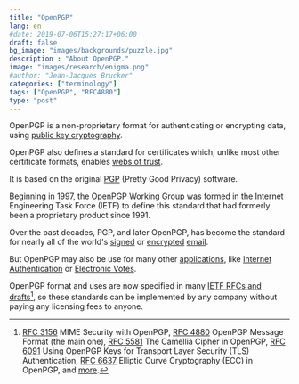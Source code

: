 ```yaml
---
title: "OpenPGP"
lang: en
#date: 2019-07-06T15:27:17+06:00
draft: false
bg_image: "images/backgrounds/puzzle.jpg"
description : "About OpenPGP."
image: "images/research/enigma.png"
#author: "Jean-Jacques Brucker"
categories: ["terminology"]
tags: ["OpenPGP", "RFC4880"]
type: "post"
---
```



OpenPGP is a non-proprietary format for authenticating or encrypting data, using [public key cryptography](https://en.wikipedia.org/wiki/Public-key_cryptography).

OpenPGP also defines a standard for certificates which, unlike most other certificate formats, enables [webs of trust](https://en.wikipedia.org/wiki/Web_of_trust).

It is based on the original [PGP](https://en.wikipedia.org/wiki/Pretty_Good_Privacy) (Pretty Good Privacy) software.

Beginning in 1997, the OpenPGP Working Group was formed in the Internet Engineering Task Force (IETF) to define this standard that had formerly been a proprietary product since 1991.

Over the past decades, PGP, and later OpenPGP, has become the standard for nearly all of the world's [signed](/research/theme-authentication/) or [encrypted](/research/encryption/) [email](/research/theme-email/).

But OpenPGP may also be use for many other [applications](/research/), like
[Internet Authentication](/research/theme-authentication/) or [Electronic
Votes](/research/theme-vote/).

OpenPGP format and uses are now specified in many [IETF RFCs and drafts](https://www.ietf.org/standards/rfcs/)[^rfcs], so these standards can be implemented by any company without paying any licensing fees to anyone.

[^rfcs]: [RFC 3156](https://tools.ietf.org/html/rfc3156) MIME Security with OpenPGP, [RFC 4880](https://tools.ietf.org/html/rfc4880) OpenPGP Message Format (the main one), [RFC 5581](https://tools.ietf.org/html/rfc5581) The Camellia Cipher in OpenPGP, [RFC 6091](https://tools.ietf.org/html/rfc6091) Using OpenPGP Keys for Transport Layer Security (TLS) Authentication, [RFC 6637](https://tools.ietf.org/html/rfc6637) Elliptic Curve Cryptography (ECC) in OpenPGP, and [more](https://www.openpgp.org/about/standard/).


